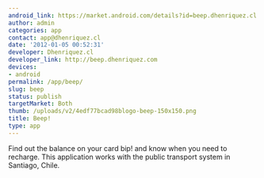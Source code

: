 ```yaml
---
android_link: https://market.android.com/details?id=beep.dhenriquez.cl
author: admin
categories: app
contact: app@dhenriquez.cl
date: '2012-01-05 00:52:31'
developer: Dhenriquez.cl
developer_link: http://beep.dhenriquez.com
devices: 
- android
permalink: /app/beep/
slug: beep
status: publish
targetMarket: Both
thumb: /uploads/v2/4edf77bcad98blogo-beep-150x150.png
title: Beep!
type: app
---
```


Find out the balance on your card bip! and know when you need to recharge. This application works with the public transport system in Santiago, Chile.